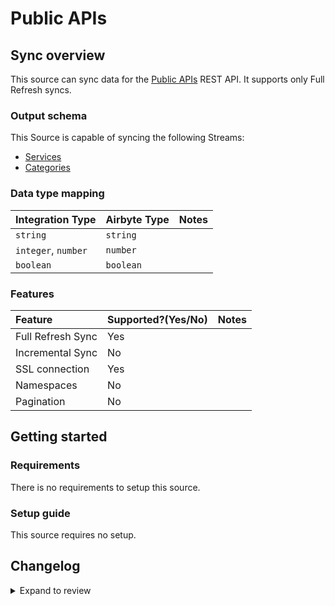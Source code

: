 # Public APIs

## Sync overview

This source can sync data for the [Public APIs](https://api.publicapis.org/) REST API. It supports only Full Refresh syncs.

### Output schema

This Source is capable of syncing the following Streams:

- [Services](https://api.publicapis.org#get-entries)
- [Categories](https://api.publicapis.org#get-categories)

### Data type mapping

| Integration Type    | Airbyte Type | Notes |
| :------------------ | :----------- | :---- |
| `string`            | `string`     |       |
| `integer`, `number` | `number`     |       |
| `boolean`           | `boolean`    |       |

### Features

| Feature           | Supported?\(Yes/No\) | Notes |
| :---------------- | :------------------- | :---- |
| Full Refresh Sync | Yes                  |       |
| Incremental Sync  | No                   |       |
| SSL connection    | Yes                  |
| Namespaces        | No                   |       |
| Pagination        | No                   |       |

## Getting started

### Requirements

There is no requirements to setup this source.

### Setup guide

This source requires no setup.

## Changelog

<details>
  <summary>Expand to review</summary>

| Version | Date       | Pull Request                                             | Subject              |
| :------ | :--------- | :------------------------------------------------------- | :------------------- |
| 0.2.31 | 2025-04-19 | [53953](https://github.com/airbytehq/airbyte/pull/53953) | Update dependencies |
| 0.2.30 | 2025-02-01 | [52954](https://github.com/airbytehq/airbyte/pull/52954) | Update dependencies |
| 0.2.29 | 2025-01-25 | [52518](https://github.com/airbytehq/airbyte/pull/52518) | Update dependencies |
| 0.2.28 | 2025-01-18 | [51361](https://github.com/airbytehq/airbyte/pull/51361) | Update dependencies |
| 0.2.27 | 2025-01-04 | [50928](https://github.com/airbytehq/airbyte/pull/50928) | Update dependencies |
| 0.2.26 | 2024-12-28 | [50671](https://github.com/airbytehq/airbyte/pull/50671) | Update dependencies |
| 0.2.25 | 2024-12-21 | [50273](https://github.com/airbytehq/airbyte/pull/50273) | Update dependencies |
| 0.2.24 | 2024-12-14 | [49723](https://github.com/airbytehq/airbyte/pull/49723) | Update dependencies |
| 0.2.23 | 2024-12-12 | [49039](https://github.com/airbytehq/airbyte/pull/49039) | Starting with this version, the Docker image is now rootless. Please note that this and future versions will not be compatible with Airbyte versions earlier than 0.64 |
| 0.2.22 | 2024-11-04 | [48230](https://github.com/airbytehq/airbyte/pull/48230) | Update dependencies |
| 0.2.21 | 2024-10-29 | [47035](https://github.com/airbytehq/airbyte/pull/47035) | Update dependencies |
| 0.2.20 | 2024-10-12 | [46839](https://github.com/airbytehq/airbyte/pull/46839) | Update dependencies |
| 0.2.19 | 2024-10-05 | [46440](https://github.com/airbytehq/airbyte/pull/46440) | Update dependencies |
| 0.2.18 | 2024-09-28 | [46198](https://github.com/airbytehq/airbyte/pull/46198) | Update dependencies |
| 0.2.17 | 2024-09-21 | [45797](https://github.com/airbytehq/airbyte/pull/45797) | Update dependencies |
| 0.2.16 | 2024-09-14 | [45515](https://github.com/airbytehq/airbyte/pull/45515) | Update dependencies |
| 0.2.15 | 2024-09-07 | [45273](https://github.com/airbytehq/airbyte/pull/45273) | Update dependencies |
| 0.2.14 | 2024-08-31 | [44947](https://github.com/airbytehq/airbyte/pull/44947) | Update dependencies |
| 0.2.13 | 2024-08-24 | [44360](https://github.com/airbytehq/airbyte/pull/44360) | Update dependencies |
| 0.2.12 | 2024-08-12 | [43763](https://github.com/airbytehq/airbyte/pull/43763) | Update dependencies |
| 0.2.11 | 2024-08-10 | [43632](https://github.com/airbytehq/airbyte/pull/43632) | Update dependencies |
| 0.2.10 | 2024-08-03 | [43202](https://github.com/airbytehq/airbyte/pull/43202) | Update dependencies |
| 0.2.9 | 2024-07-27 | [42815](https://github.com/airbytehq/airbyte/pull/42815) | Update dependencies |
| 0.2.8 | 2024-07-20 | [42379](https://github.com/airbytehq/airbyte/pull/42379) | Update dependencies |
| 0.2.7 | 2024-07-13 | [41750](https://github.com/airbytehq/airbyte/pull/41750) | Update dependencies |
| 0.2.6 | 2024-07-10 | [41359](https://github.com/airbytehq/airbyte/pull/41359) | Update dependencies |
| 0.2.5 | 2024-07-09 | [41218](https://github.com/airbytehq/airbyte/pull/41218) | Update dependencies |
| 0.2.4 | 2024-07-06 | [40998](https://github.com/airbytehq/airbyte/pull/40998) | Update dependencies |
| 0.2.3 | 2024-06-25 | [40276](https://github.com/airbytehq/airbyte/pull/40276) | Update dependencies |
| 0.2.2 | 2024-06-22 | [40073](https://github.com/airbytehq/airbyte/pull/40073) | Update dependencies |
| 0.2.1 | 2024-05-20 | [38377](https://github.com/airbytehq/airbyte/pull/38377) | [autopull] base image + poetry + up_to_date |
| 0.2.0 | 2023-06-15 | [29391](https://github.com/airbytehq/airbyte/pull/29391) | Migrated to Low Code |
| 0.1.0 | 2022-10-28 | [18471](https://github.com/airbytehq/airbyte/pull/18471) | Initial Release |

</details>
